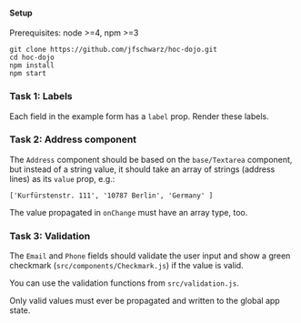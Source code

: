#### Setup

Prerequisites: node >=4, npm >=3

```
git clone https://github.com/jfschwarz/hoc-dojo.git
cd hoc-dojo
npm install
npm start
```


### Task 1: Labels

Each field in the example form has a `label` prop. Render these labels.


### Task 2: Address component

The `Address` component should be based on the `base/Textarea` component, but
instead of a string value, it should take an array of strings (address lines)
as its `value` prop, e.g.:

```
['Kurfürstenstr. 111', '10787 Berlin', 'Germany' ]
```

The value propagated in `onChange` must have an array type, too.


### Task 3: Validation

The `Email` and `Phone` fields should validate the user input and show a green
checkmark (`src/components/Checkmark.js`) if the value is valid.

You can use the validation functions from `src/validation.js`.

Only valid values must ever be propagated and written to the global app state.
